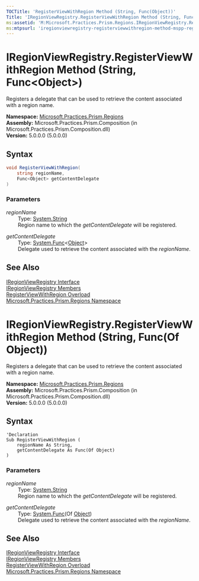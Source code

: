 ```yaml
---
TOCTitle: 'RegisterViewWithRegion Method (String, Func(Object))'
Title: 'IRegionViewRegistry.RegisterViewWithRegion Method (String, Func(Object)) (Microsoft.Practices.Prism.Regions)'
ms:assetid: 'M:Microsoft.Practices.Prism.Regions.IRegionViewRegistry.RegisterViewWithRegion(System.String,System.Func{System.Object})'
ms:mtpsurl: 'iregionviewregistry-registerviewwithregion-method-mspp-regions.md'
---
```


# IRegionViewRegistry.RegisterViewWithRegion Method (String, Func&lt;Object&gt;)

Registers a delegate that can be used to retrieve the content associated with a region name.

**Namespace:** [Microsoft.Practices.Prism.Regions](/patterns-practices/reference/mspp-regions-namespace)  
**Assembly:** Microsoft.Practices.Prism.Composition (in Microsoft.Practices.Prism.Composition.dll)  
**Version:** 5.0.0.0 (5.0.0.0)

## Syntax

```C#
void RegisterViewWithRegion(
	string regionName,
	Func<Object> getContentDelegate
)
```

### Parameters

*regionName*  
&nbsp;&nbsp;&nbsp;&nbsp;&nbsp;&nbsp;&nbsp;&nbsp;Type: [System.String](http://msdn.microsoft.com/en-us/library/s1wwdcbf)  
&nbsp;&nbsp;&nbsp;&nbsp;&nbsp;&nbsp;&nbsp;&nbsp;Region name to which the *getContentDelegate* will be registered.

*getContentDelegate*  
&nbsp;&nbsp;&nbsp;&nbsp;&nbsp;&nbsp;&nbsp;&nbsp;Type: [System.Func](http://msdn.microsoft.com/en-us/library/bb534960)&lt;[Object](http://msdn.microsoft.com/en-us/library/e5kfa45b)&gt;  
&nbsp;&nbsp;&nbsp;&nbsp;&nbsp;&nbsp;&nbsp;&nbsp;Delegate used to retrieve the content associated with the *regionName*.

## See Also

[IRegionViewRegistry Interface](/patterns-practices/reference/iregionviewregistry-interface-mspp-regions)  
[IRegionViewRegistry Members](/patterns-practices/reference/iregionviewregistry-members-mspp-regions)  
[RegisterViewWithRegion Overload](/patterns-practices/reference/iregionviewregistry-registerviewwithregion-method-mspp-regions)  
[Microsoft.Practices.Prism.Regions Namespace](/patterns-practices/reference/mspp-regions-namespace)  

# IRegionViewRegistry.RegisterViewWithRegion Method (String, Func(Of Object))

Registers a delegate that can be used to retrieve the content associated with a region name.

**Namespace:** [Microsoft.Practices.Prism.Regions](/patterns-practices/reference/mspp-regions-namespace)  
**Assembly:** Microsoft.Practices.Prism.Composition (in Microsoft.Practices.Prism.Composition.dll)  
**Version:** 5.0.0.0 (5.0.0.0)

## Syntax

```VB
'Declaration
Sub RegisterViewWithRegion ( 
	regionName As String,
	getContentDelegate As Func(Of Object)
)
```

### Parameters

*regionName*  
&nbsp;&nbsp;&nbsp;&nbsp;&nbsp;&nbsp;&nbsp;&nbsp;Type: [System.String](http://msdn.microsoft.com/en-us/library/s1wwdcbf)  
&nbsp;&nbsp;&nbsp;&nbsp;&nbsp;&nbsp;&nbsp;&nbsp;Region name to which the *getContentDelegate* will be registered.

*getContentDelegate*  
&nbsp;&nbsp;&nbsp;&nbsp;&nbsp;&nbsp;&nbsp;&nbsp;Type: [System.Func](http://msdn.microsoft.com/en-us/library/bb534960)(Of [Object](http://msdn.microsoft.com/en-us/library/e5kfa45b))  
&nbsp;&nbsp;&nbsp;&nbsp;&nbsp;&nbsp;&nbsp;&nbsp;Delegate used to retrieve the content associated with the *regionName*.

## See Also

[IRegionViewRegistry Interface](/patterns-practices/reference/iregionviewregistry-interface-mspp-regions)  
[IRegionViewRegistry Members](/patterns-practices/reference/iregionviewregistry-members-mspp-regions)  
[RegisterViewWithRegion Overload](/patterns-practices/reference/iregionviewregistry-registerviewwithregion-method-mspp-regions)  
[Microsoft.Practices.Prism.Regions Namespace](/patterns-practices/reference/mspp-regions-namespace)  
